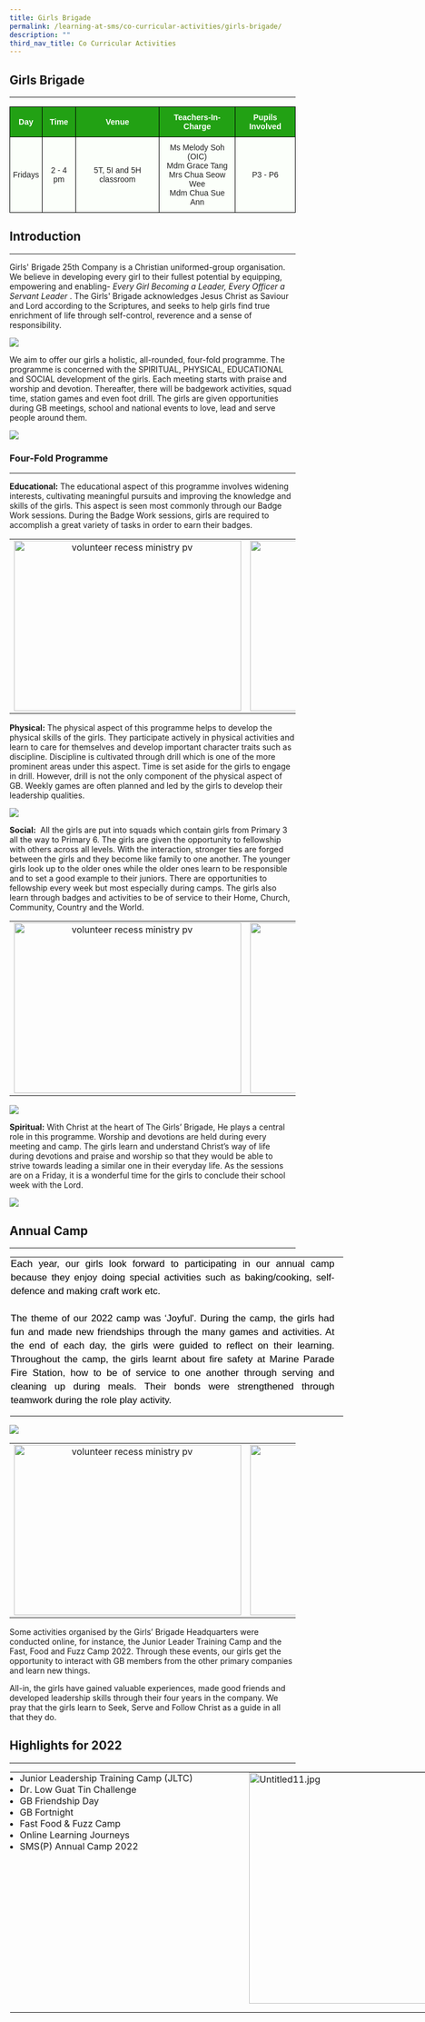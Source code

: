```yaml
---
title: Girls Brigade
permalink: /learning-at-sms/co-curricular-activities/girls-brigade/
description: ""
third_nav_title: Co Curricular Activities
---
```

## Girls Brigade
___________________________________________________________

<style type="text/css">
.tg  {border-collapse:collapse;border-spacing:0;}
.tg td{border-color:black;border-style:solid;border-width:1px;font-family:Arial, sans-serif;font-size:14px;
  overflow:hidden;padding:10px 5px;word-break:normal;}
.tg th{border-color:black;border-style:solid;border-width:1px;font-family:Arial, sans-serif;font-size:14px;
  font-weight:normal;overflow:hidden;padding:10px 5px;word-break:normal;}
.tg .tg-xn89{background-color:#22A114;color:#FBFFFA;font-weight:bold;text-align:center;vertical-align:middle}
.tg .tg-s6uv{background-color:#FBFFFA;color:#222;text-align:center;vertical-align:middle}
</style>
<table class="tg">
<thead>
  <tr>
    <th class="tg-xn89"><span style="color:#FBFFFA;background-color:#22A114">Day</span></th>
    <th class="tg-xn89"><span style="color:#FBFFFA;background-color:#22A114">Time</span></th>
    <th class="tg-xn89"><span style="color:#FBFFFA;background-color:#22A114">Venue</span></th>
    <th class="tg-xn89"><span style="color:#FBFFFA;background-color:#22A114">Teachers-In-Charge</span></th>
    <th class="tg-xn89"><span style="color:#FBFFFA;background-color:#22A114">Pupils Involved</span></th>
  </tr>
</thead>
<tbody>
  <tr>
    <td class="tg-s6uv"><span style="color:#222;background-color:#FBFFFA">Fridays</span></td>
    <td class="tg-s6uv"><span style="color:#222;background-color:#FBFFFA">2 - 4 pm</span></td>
    <td class="tg-s6uv"><span style="color:#222;background-color:#FBFFFA">5T, 5I and 5H classroom</span><br></td>
    <td class="tg-s6uv"><span style="color:#222;background-color:#FBFFFA">Ms Melody Soh (OIC)</span><br><span style="color:#222;background-color:#FBFFFA">Mdm Grace Tang</span><br><span style="color:#222;background-color:#FBFFFA">Mrs Chua Seow Wee</span><br><span style="color:#222;background-color:#FBFFFA">Mdm Chua Sue Ann</span></td>
    <td class="tg-s6uv"><span style="color:#222;background-color:#FBFFFA">P3 - P6</span><br></td>
  </tr>
</tbody>
</table>

## Introduction
___________________________________________________________

Girls' Brigade 25th Company is a Christian uniformed-group organisation. We believe in developing every girl to their fullest potential by equipping, empowering and enabling-&nbsp;_Every Girl Becoming a Leader, Every Officer a Servant Leader_&nbsp;. The Girls' Brigade acknowledges Jesus Christ as Saviour and Lord according to the Scriptures, and seeks to help girls find true enrichment of life through self-control, reverence and a sense of responsibility.

![](/images/CCAs/Girls%20Brigade/gb%20pic%201.jpg)

We aim to offer our girls a holistic, all-rounded, four-fold programme.&nbsp;The programme is concerned with the SPIRITUAL, PHYSICAL, EDUCATIONAL and SOCIAL development of the girls. Each meeting starts with praise and worship and devotion.&nbsp;Thereafter, there will be badgework activities, squad time, station games and even foot drill. The girls are given opportunities during GB meetings, school and national events to love, lead and serve people around them.

![](/images/CCAs/Girls%20Brigade/gb%20pic%202.jpg)

### Four-Fold Programme
___________________________________________________________


**Educational:**&nbsp;The educational aspect of this programme involves widening interests, cultivating meaningful pursuits and improving the knowledge and skills of the girls. This aspect is seen most commonly through our Badge Work sessions. During the&nbsp;Badge Work sessions, girls are required to accomplish a great variety of tasks in order to earn their badges.&nbsp;


<table>
<tbody><tr>
<td><center><font size="3"><img src="/images/CCAs/Girls%20Brigade/gb%20pic%203.jpg" alt="volunteer recess ministry pv" style="width:400px;height:300px;"></font></center>
</td>
<td>
<center><font size="3"><img src="/images/CCAs/Girls%20Brigade/gb%20pic%204.jpg" alt="volunteer recess ministry pv" style="width:400px;height:300px;"></font></center>
</td>
<td><center><font size="3"><img src="/images/CCAs/Girls%20Brigade/gb%20pic%205.jpg" alt="volunteer recess ministry pv" style="width:400px;height:300px;"></font></center>
</td>
</tr></tbody></table>

**Physical:**&nbsp;The physical aspect of this programme helps to develop the physical skills of the girls. They participate actively in physical activities and learn to care for themselves and develop important character traits such as discipline. Discipline is cultivated through drill which is one of the more prominent areas under this aspect. Time is set aside for the girls to engage in drill. However, drill is not the only component of the physical aspect of GB. Weekly games are often planned and led by the girls to develop their leadership qualities.&nbsp;&nbsp;

![](/images/CCAs/Girls%20Brigade/gb%20pic%206.jpg)
  

**Social:**&nbsp;&nbsp;All the girls are put into squads which contain girls from Primary 3 all the way to Primary 6. The girls are given the opportunity to fellowship with others across all levels. With the interaction, stronger ties are forged between the girls and they become like family to one another. The younger girls look up to the older ones while the older ones learn to be responsible and to set a good example to their juniors. There are opportunities to fellowship every week but most especially during camps. The girls also learn through badges and activities to be of service to their Home, Church, Community, Country and the World.

<table>
<tbody><tr>
<td><center><font size="3"><img src="/images/CCAs/Girls%20Brigade/gb%20pic%207.jpg" alt="volunteer recess ministry pv" style="width:400px;height:300px;"></font></center>
</td>
<td>
<center><font size="3"><img src="/images/CCAs/Girls%20Brigade/gb%20pic%208.jpg" alt="volunteer recess ministry pv" style="width:400px;height:300px;"></font></center>
</td>
	<td>
<center><font size="3"><img src="/images/CCAs/Girls%20Brigade/gb%20pic%209.jpg" alt="volunteer recess ministry pv" style="width:400px;height:300px;"></font></center>
</td>
</tr></tbody></table>

![](/images/CCAs/Girls%20Brigade/gb%20pic%2010.jpg)
	

**Spiritual:**&nbsp;With Christ at the heart of The Girls’ Brigade, He plays a central role in this programme. Worship and devotions are held during every meeting and&nbsp;camp. The girls learn and understand Christ’s way of life during devotions and praise and worship so that they would be able to strive towards leading a similar one in their everyday&nbsp;life. As the sessions are on a Friday, it is a wonderful time for the girls to conclude their school week with the Lord.

![](/images/CCAs/Girls%20Brigade/gb%20pic%2011.jpg)

## Annual Camp
___________________________________________________________


<table border="1" class="ives_tab_kosong" style="margin: 0px; outline: 0px; padding: 0px; border-collapse: collapse; border: 1px solid transparent; table-layout: fixed; width: 846.562px;"><tbody style="margin: 0px; outline: 0px; padding: 0px;"><tr style="margin: 0px; outline: 0px; padding: 0px;"><td style="margin: 0px; outline: 0px; padding: 0px 15px 15px 0px; vertical-align: top; width: 570.417px;"><div style="margin: 0px; outline: 0px; padding: 0px; line-height: 24px !important; font-family: &quot;Libre Franklin&quot;, sans-serif; font-size: 17px; font-weight: 400; color: rgb(0, 0, 0); text-align: justify;">Each year, our girls look forward to participating in our annual camp because they enjoy doing special activities such as baking/cooking, self-defence and making craft work etc.&nbsp; &nbsp;</div><div style="margin: 0px; outline: 0px; padding: 0px; line-height: 24px !important; font-family: &quot;Libre Franklin&quot;, sans-serif; font-size: 17px; font-weight: 400; color: rgb(0, 0, 0); text-align: justify;"><br style="margin: 0px; outline: 0px; padding: 0px;"></div><div style="margin: 0px; outline: 0px; padding: 0px; line-height: 24px !important; font-family: &quot;Libre Franklin&quot;, sans-serif; font-size: 17px; font-weight: 400; color: rgb(0, 0, 0); text-align: justify;">The theme of our 2022 camp was ‘Joyful'. During the camp, the girls had fun and made new friendships through the many games and activities. At the end of each day, the girls were guided to reflect on their learning. Throughout the camp, the girls learnt about fire safety at Marine Parade Fire Station, how to be of service to one another through serving and cleaning up during meals. Their bonds were strengthened through teamwork during the role play activity.</div></td>
</tr></tbody></table>

![](/images/CCAs/Girls%20Brigade/gb%20pic%2012.jpg)

<table>
<tbody><tr>
<td><center><font size="3"><img src="/images/CCAs/Girls%20Brigade/gb%20pic%2013.jpg" alt="volunteer recess ministry pv" style="width:400px;height:300px;"></font></center>
</td>
<td>
<center><font size="3"><img src="/images/CCAs/Girls%20Brigade/gb%20pic%2014.jpg" alt="volunteer recess ministry pv" style="width:400px;height:300px;"></font></center>
</td>
</tr></tbody></table>

Some activities organised by the Girls’ Brigade Headquarters were conducted online, for instance, the Junior Leader Training Camp and the Fast, Food and Fuzz Camp 2022. Through these events, our girls get the opportunity to interact with GB members from the other primary companies and learn new things.&nbsp; &nbsp;


All-in, the girls have gained valuable experiences, made good friends and developed leadership skills through their four years in the company. We pray that the girls learn to Seek, Serve and Follow Christ as a guide in all that they do.


## Highlights for 2022
___________________________________________________________


<table style="margin: 0px; outline: 0px; padding: 0px; border-collapse: collapse; border: 1px solid transparent; table-layout: fixed; width: 846.562px;" class="ives_tab_kosong" border="1"><tbody style="margin: 0px; outline: 0px; padding: 0px;"><tr style="margin: 0px; outline: 0px; padding: 0px;"><td style="margin: 0px; outline: 0px; padding: 0px 15px 15px 0px; vertical-align: top; width: 407.281px;"><ul style="margin: 0px 0px 0.5em 1em; outline: 0px; padding: 0px;"><li style="margin: 0px; outline: 0px; padding: 0px;">Junior Leadership Training Camp (JLTC)</li><li style="margin: 0px; outline: 0px; padding: 0px;">Dr. Low Guat Tin Challenge</li><li style="margin: 0px; outline: 0px; padding: 0px;">GB Friendship Day</li><li style="margin: 0px; outline: 0px; padding: 0px;">GB Fortnight</li><li style="margin: 0px; outline: 0px; padding: 0px;">Fast Food &amp; Fuzz Camp</li><li style="margin: 0px; outline: 0px; padding: 0px;"><span style="margin: 0px; outline: 0px; padding: 0px; background-color: initial;">Online Learning Journeys</span></li><li style="margin: 0px; outline: 0px; padding: 0px;"><span style="margin: 0px; outline: 0px; padding: 0px; background-color: initial;">SMS(P) Annual Camp 2022</span></li></ul></td><td style="margin: 0px; outline: 0px; padding: 0px 15px 15px 0px; vertical-align: top; width: 407.281px;"><img style="margin: 0px 0px 0px 10px; outline: 0px; padding: 0px; border: none; max-width: 100%; float: right; width: 407.281px;" class="ive_eobj_right" alt="Untitled11.jpg" width="100%" src="/images/Untitled11.jpg"><br style="margin: 0px; outline: 0px; padding: 0px;"></td></tr></tbody></table>